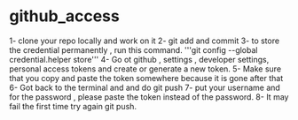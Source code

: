 # github_access

1- clone your repo locally and work on it
2- git add and commit 
3- to store the credential permanently , run this command.
    '''git config --global credential.helper store'''
 4- Go ot github , settings , developer settings, personal access tokens and create or generate a new token.
 5- Make sure that you copy and paste the token somewhere because it is gone after that 
 6- Got back to the terminal and and do git push 
 7- put your username and for the password , please paste the token instead of the password.
 8- It may fail the first time try again git push.
